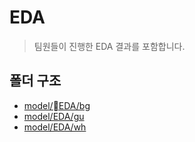 # EDA
> 팀원들이 진행한 EDA 결과를 포함합니다.

## 폴더 구조
- [model/EDA/bg](https://github.com/softeerbootcamp4th/DE3-team-project/tree/main/model/EDA/bg)
- [model/EDA/gu](https://github.com/softeerbootcamp4th/DE3-team-project/tree/main/model/EDA/gu)
- [model/EDA/wh](https://github.com/softeerbootcamp4th/DE3-team-project/tree/main/model/EDA/wh)
